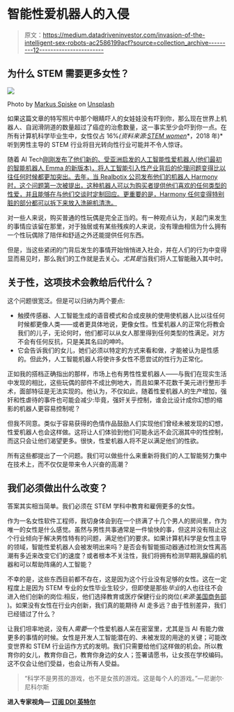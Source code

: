 # 智能性爱机器人的入侵

> 原文：<https://medium.datadriveninvestor.com/invasion-of-the-intelligent-sex-robots-ac2586199acf?source=collection_archive---------12----------------------->

## 为什么 STEM 需要更多女性？

![](img/0b3dff4e75b5c1b00efcee10b89090af.png)

Photo by [Markus Spiske](https://unsplash.com/@markusspiske?utm_source=medium&utm_medium=referral) on [Unsplash](https://unsplash.com?utm_source=medium&utm_medium=referral)

如果这篇文章的特写照片中那个眼睛吓人的女娃娃没有吓到你，那么现在世界上机器人、自润滑阴道的数量超过了癌症的治愈数量，这一事实至少会吓到你一点。在所有计算机科学毕业生中，女性仅占 16%*(资料来源:*[*STEM women*](https://www.stemwomen.co.uk/blog/2019/09/women-in-stem-percentages-of-women-in-stem-statistics)*，2018 年)*听到男性主导的 STEM 行业将目光转向性行业可能并不令人惊讶。

随着 AI Tech[刚刚发布了他们新的、受亚洲启发的人工智能性爱机器人(他们最初的智能机器人 Emma 的新版本)，将人工智能引入性产业背后的伦理问题变得比以往任何时候都更加突出。去年，当 Realbotix 公司发布他们的机器人 Harmony 时，这个问题第一次被提出，这种机器人可以为购买者提供他们喜欢的任何类型的性爱，并且能够在与他们交谈时定制回应。更重要的是，Harmony 任何变得特别脏的部分都可以拆下来放入洗碗机清洗。](https://ai-aitech.co.uk/)

对一些人来说，购买普通的性玩偶是完全正当的。有一种观点认为，关起门来发生的事情应该留在那里，对于独居或有某些残疾的人来说，没有理由相信为什么拥有一个性玩偶除了陪伴和舒适之外还能提供任何东西。

但是，当这些紧闭的门背后发生的事情开始悄悄进入社会，并在人们的行为中变得显而易见时，那么我们的工作就是去关心。*尤其是*当我们将人工智能融入其中时。

## 关于性，这项技术会教给后代什么？

这个问题很宽泛。但是可以归纳为两个要点:

*   触摸传感器、人工智能生成的语音模式和合成皮肤的使用使机器人比以往任何时候都更像人类——或者更具体地说，更像女性。性爱机器人的正常化将教会我们的儿子，无论何时，他们都可以从女人那里得到任何类型的性满足。对方不会有任何反抗，只是美其名曰的呻吟。
*   它会告诉我们的女儿，她们必须以特定的方式来看和做，才能被认为是性感的。但此外，人工智能机器人将使许多女性不愿尝试的性行为正常化。

正如我的搭档正确指出的那样，市场上也有男性性爱机器人——与我们在现实生活中发现的相比，这些玩偶的部件不成比例地大，而且如果不花数千美元进行整形手术，面部特征是无法实现的。他认为，不仅如此，随着性爱机器人的生产增加，强奸和性虐待的事件也可能会减少:毕竟，强奸关乎控制，谁会比设计成你幻想的缩影的机器人更容易控制呢？

但我不同意。类似于容易获得的色情作品鼓励人们实现他们曾经未被发现的幻想，性爱机器人也会这样做。这将让人们体验到他们可能永远不会沉溺其中的性控制，而这只会让他们渴望更多。很快，性爱机器人将不足以满足他们的性欲。

所有这些都提出了一个问题。我们可以做些什么来重新将我们的人工智能努力集中在技术上，而不仅仅是带来令人兴奋的高潮？

## 我们必须做出什么改变？

答案其实相当简单。我们必须在 STEM 学科中教育和雇佣更多的女性。

作为一名女性软件工程师，我切身体会到在一个挤满了十几个男人的房间里，作为唯一的女性是什么感觉。虽然与男性共事通常是一件愉快的事，但这并没有阻止这个行业倾向于解决男性特有的问题，满足他们的要求。如果计算机科学是女性主导的领域，智能性爱机器人会被发明出来吗？是否会有智能振动器通过检测女性离高潮有多近来改变它们的速度？或者根本不关注性，我们将拥有检测早期乳腺癌的机器和可以帮助阵痛的人工智能？

不幸的是，这些东西目前都不存在，这是因为这个行业没有足够的女性。这在一定程度上是因为 STEM 专业的女性毕业生较少，但即使是那些*毕业*的人也往往不会进入他们创新的岗位:相反，他们选择教育或医疗保健行业的岗位(*来源:*[美国商务部](https://files.eric.ed.gov/fulltext/ED523766.pdf) )。如果没有女性在行业内创新，我们真的能期待 AI 走多远？由于性别差异，我们已经错过了什么？

让我们坦率地说，没有人*需要*一个性爱机器人呆在密室里，尤其是当 AI 有能力做更多的事情的时候。女性是开发人工智能潜在的、未被发现的用途的关键；可能改变世界和 STEM 行业运作方式的发明。我们只需要给他们这样做的机会。所以教育你的女儿，教育你自己，教育你身边的女人；签署请愿书，让女孩在学校编码。这不仅会让他们受益，也会让所有人受益。

> “科学不是男孩的游戏，也不是女孩的游戏。这是每个人的游戏。”—尼谢尔·尼科尔斯

**进入专家视角—** [**订阅 DDI 英特尔**](https://datadriveninvestor.com/ddi-intel)